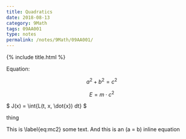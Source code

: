 ```yaml
---
title: Quadratics
date: 2018-08-13
category: 9Math
tags: 09AA001
type: notes
permalink: /notes/9Math/09AA001/
---
```

{% include title.html %}

Equation:

$$ a^2 + b^2 = c^2 $$

$$ E = m\cdot c^2 \label{eq:mc2} $$

$ J(x) = \int{L(t, x, \dot{x}) dt} \$

thing

This is \label{eq:mc2} some text.
And this is an \(a = b\) inline equation
